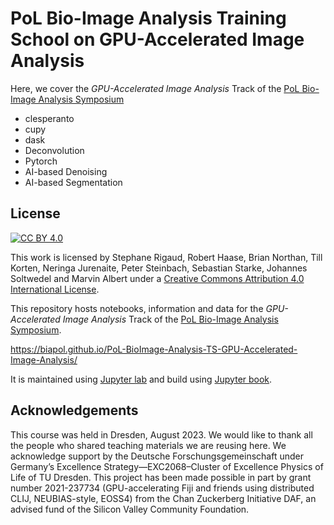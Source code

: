 # PoL Bio-Image Analysis Training School on GPU-Accelerated Image Analysis

Here, we cover the *GPU-Accelerated Image Analysis* Track of the [PoL Bio-Image Analysis Symposium](https://biopol-training.eventmember.de/)

* clesperanto
* cupy
* dask
* Deconvolution
* Pytorch
* AI-based Denoising
* AI-based Segmentation
 
## License

[![CC BY 4.0][cc-by-shield]][cc-by]

This work is licensed by Stephane Rigaud, Robert Haase, Brian Northan, Till Korten, Neringa Jurenaite, Peter Steinbach, Sebastian Starke, Johannes Soltwedel and Marvin Albert under a
[Creative Commons Attribution 4.0 International License][cc-by].

[cc-by]: http://creativecommons.org/licenses/by/4.0/
[cc-by-image]: https://i.creativecommons.org/l/by/4.0/88x31.png
[cc-by-shield]: https://img.shields.io/badge/License-CC%20BY%204.0-lightgrey.svg

This repository hosts notebooks, information and data for the *GPU-Accelerated Image Analysis* Track of the [PoL Bio-Image Analysis Symposium](https://biopol-training.eventmember.de/).

https://biapol.github.io/PoL-BioImage-Analysis-TS-GPU-Accelerated-Image-Analysis/

It is maintained using [Jupyter lab](https://jupyterlab.readthedocs.io/en/stable/) and build using [Jupyter book](https://jupyterbook.org/intro.html).

## Acknowledgements

This course was held in Dresden, August 2023.
We would like to thank all the people who shared teaching materials we are reusing here.
We acknowledge support by the Deutsche Forschungsgemeinschaft under Germany’s Excellence Strategy—EXC2068–Cluster of Excellence Physics of Life of TU Dresden.
This project has been made possible in part by grant number 2021-237734 (GPU-accelerating Fiji and friends using distributed CLIJ, NEUBIAS-style, EOSS4) from the Chan Zuckerberg Initiative DAF, an advised fund of the Silicon Valley Community Foundation.

